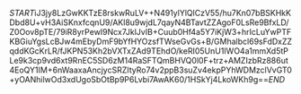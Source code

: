 $START$iJ3jy8LzGwKKTzE8rskwRuLV++N491ylYlQlCzV55/hu7Kn07bBSKHkKDbd8U+vH3AiSKnxfcqnU9/AKl8u9wjdL7qayN4BTavtZZAgoF0LsRe9BfxLD/Z0Oov8pTE/79iR8yrPewI9Ncx7JklJvIB+Cuub0Hf4a5Y7iKjW3+hrIcLuYwPTFKBGiuYgsLcBJw4mEbyDmF9bYfHYOzsfTWseGvGs+B/GMhalbcl69sFdDxZZqddKGcKrLR/fJKPN53Kh2bVXTxZAd9TEhdO/keRI05UnU1IWO4a1mmXd5tPLe9k3cp9vd6xt9RnEC5SD6zM14RaSFTQmBHVQ0l0F+trz+AMZIzbRz886ut4EoQY1IM+6nWaaxaAncjycSRZItyRo74v2ppB3suZv4ekpPYhWDMzclVvGT0+yOANhilwOd3xdUgoSbOtBp9P6Lvbi7AwAK60/1HSkYj4LkoWKh9g==$END$
